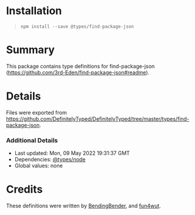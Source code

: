 # Installation
> `npm install --save @types/find-package-json`

# Summary
This package contains type definitions for find-package-json (https://github.com/3rd-Eden/find-package-json#readme).

# Details
Files were exported from https://github.com/DefinitelyTyped/DefinitelyTyped/tree/master/types/find-package-json.

### Additional Details
 * Last updated: Mon, 09 May 2022 19:31:37 GMT
 * Dependencies: [@types/node](https://npmjs.com/package/@types/node)
 * Global values: none

# Credits
These definitions were written by [BendingBender](https://github.com/BendingBender), and [fun4wut](https://github.com/fun4wut).
